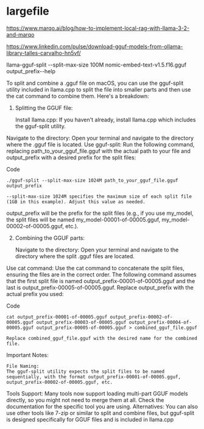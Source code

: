 # largefile

https://www.marqo.ai/blog/how-to-implement-local-rag-with-llama-3-2-and-marqo

https://www.linkedin.com/pulse/download-gguf-models-from-ollama-library-talles-carvalho-hn5vf/

llama-gguf-split --split-max-size 100M nomic-embed-text-v1.5.f16.gguf output_prefix--help

To split and combine a .gguf file on macOS, you can use the gguf-split utility included in llama.cpp to split the file into smaller parts and then use the cat command to combine them. 
Here's a breakdown:
1. Splitting the GGUF file:

    Install llama.cpp:
    If you haven't already, install llama.cpp which includes the gguf-split utility. 

Navigate to the directory:
Open your terminal and navigate to the directory where the .gguf file is located. 
Use gguf-split:
Run the following command, replacing path_to_your_gguf_file.gguf with the actual path to your file and output_prefix with a desired prefix for the split files:

Code

    ./gguf-split --split-max-size 1024M path_to_your_gguf_file.gguf output_prefix

    --split-max-size 1024M specifies the maximum size of each split file (1GB in this example). Adjust this value as needed. 

output_prefix will be the prefix for the split files (e.g., if you use my_model, the split files will be named my_model-00001-of-00005.gguf, my_model-00002-of-00005.gguf, etc.). 

2. Combining the GGUF parts:

    Navigate to the directory:
    Open your terminal and navigate to the directory where the split .gguf files are located. 

Use cat command:
Use the cat command to concatenate the split files, ensuring the files are in the correct order. The following command assumes that the first split file is named output_prefix-00001-of-00005.gguf and the last is output_prefix-00005-of-00005.gguf. Replace output_prefix with the actual prefix you used: 

Code

    cat output_prefix-00001-of-00005.gguf output_prefix-00002-of-00005.gguf output_prefix-00003-of-00005.gguf output_prefix-00004-of-00005.gguf output_prefix-00005-of-00005.gguf > combined_gguf_file.gguf

    Replace combined_gguf_file.gguf with the desired name for the combined file. 

Important Notes:

    File Naming:
    The gguf-split utility expects the split files to be named sequentially, with the format output_prefix-00001-of-00005.gguf, output_prefix-00002-of-00005.gguf, etc. 

Tools Support:
Many tools now support loading multi-part GGUF models directly, so you might not need to merge them at all. Check the documentation for the specific tool you are using. 
Alternatives:
You can also use other tools like 7-zip or similar to split and combine files, but gguf-split is designed specifically for GGUF files and is included in llama.cpp

